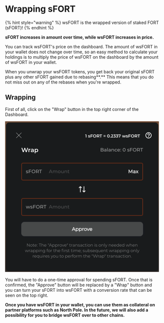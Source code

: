 # Wrapping sFORT

{% hint style="warning" %}
wsFORT is the wrapped version of staked FORT (sFORT)!&#x20;
{% endhint %}

**sFORT increases in amount over time, while wsFORT increases in price.**&#x20;

You can track wsFORT's price on the dashboard. The amount of wsFORT in your wallet does not change over time, so an easy method to calculate your holdings is to multiply the price of wsFORT on the dashboard by the amount of wsFORT in your wallet.

When you unwrap your wsFORT tokens, you get back your original sFORT plus any other sFORT gained due to rebasing**.** This means that you do not miss out on any of the rebases when you're wrapped.

## Wrapping

First of all, click on the "Wrap" button in the top right corner of the Dashboard.

****![](<../.gitbook/assets/Screenshot 2022-01-28 at 18.16.52 (1).png>)****

You will have to do a one-time approval for spending sFORT. Once that is confirmed, the "Approve" button will be replaced by a "Wrap" button and you can turn your sFORT into wsFORT with a conversion rate that can be seen on the top right.

**Once you have wsFORT in your wallet, you can use them as collateral on partner platforms such as North Pole. In the future, we will also add a possibility for you to bridge wsFORT over to other chains.**&#x20;
